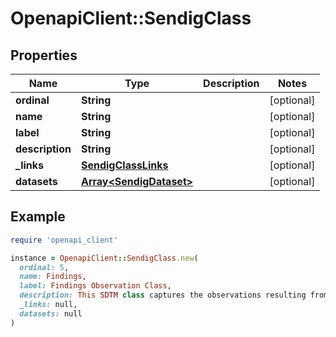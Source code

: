 # OpenapiClient::SendigClass

## Properties

| Name | Type | Description | Notes |
| ---- | ---- | ----------- | ----- |
| **ordinal** | **String** |  | [optional] |
| **name** | **String** |  | [optional] |
| **label** | **String** |  | [optional] |
| **description** | **String** |  | [optional] |
| **_links** | [**SendigClassLinks**](SendigClassLinks.md) |  | [optional] |
| **datasets** | [**Array&lt;SendigDataset&gt;**](SendigDataset.md) |  | [optional] |

## Example

```ruby
require 'openapi_client'

instance = OpenapiClient::SendigClass.new(
  ordinal: 5,
  name: Findings,
  label: Findings Observation Class,
  description: This SDTM class captures the observations resulting from planned evaluations to address specific tests or questions such as laboratory tests, ECG testing, and questions listed on questionnaires. (Source: CDISC Controlled Terminology, GNRLOBSC, C103373, 2018-06-29),
  _links: null,
  datasets: null
)
```

